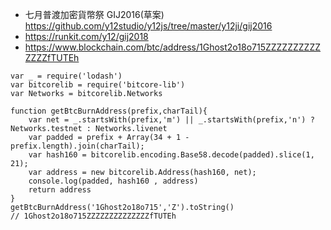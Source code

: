 * 七月普渡加密貨幣祭 GIJ2016(草案) https://github.com/y12studio/y12js/tree/master/y12ji/gij2016
* https://runkit.com/y12/gij2018
* https://www.blockchain.com/btc/address/1Ghost2o18o715ZZZZZZZZZZZZZZfTUTEh

```
var _ = require('lodash')
var bitcorelib = require('bitcore-lib')
var Networks = bitcorelib.Networks

function getBtcBurnAddress(prefix,charTail){
    var net = _.startsWith(prefix,'m') || _.startsWith(prefix,'n') ? Networks.testnet : Networks.livenet
    var padded = prefix + Array(34 + 1 - prefix.length).join(charTail);
    var hash160 = bitcorelib.encoding.Base58.decode(padded).slice(1, 21);
    var address = new bitcorelib.Address(hash160, net);
    console.log(padded, hash160 , address)
    return address
}
getBtcBurnAddress('1Ghost2o18o715','Z').toString()
// 1Ghost2o18o715ZZZZZZZZZZZZZZfTUTEh
```
